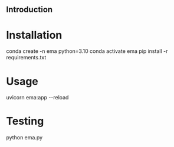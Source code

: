 ## Introduction

# Installation

conda create -n ema python=3.10
conda activate ema
pip install -r requirements.txt

# Usage

<!-- Add the port number to uvicorn -->
uvicorn ema:app --reload


# Testing

python ema.py